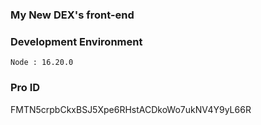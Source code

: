 ### My New DEX's front-end ###

### Development Environment ###
    Node : 16.20.0

### Pro ID ###
FMTN5crpbCkxBSJ5Xpe6RHstACDkoWo7ukNV4Y9yL66R